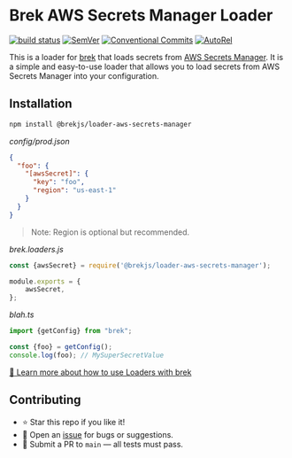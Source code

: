 # Brek AWS Secrets Manager Loader

[![build status](https://github.com/mhweiner/brek-loader-aws-secrets-manager/actions/workflows/release.yml/badge.svg)](https://github.com/mhweiner/brek-loader-aws-secrets-manager/actions)
[![SemVer](https://img.shields.io/badge/SemVer-2.0.0-blue)]()
[![Conventional Commits](https://img.shields.io/badge/Conventional%20Commits-1.0.0-yellow.svg)](https://conventionalcommits.org)
[![AutoRel](https://img.shields.io/badge/v2-AutoRel?label=AutoRel&labelColor=0ab5fc&color=grey&link=https%3A%2F%2Fgithub.com%2Fmhweiner%2Fautorel)](https://github.com/mhweiner/autorel)

This is a loader for [brek](https://github.com/mhweiner/brek) that loads secrets from [AWS Secrets Manager](https://docs.aws.amazon.com/secretsmanager/latest/userguide/intro.html). It is a simple and easy-to-use loader that allows you to load secrets from AWS Secrets Manager into your configuration.

## Installation

```bash
npm install @brekjs/loader-aws-secrets-manager
```

_config/prod.json_
```json
{
  "foo": {
    "[awsSecret]": {
      "key": "foo",
      "region": "us-east-1"
    }
  }
} 
```
> Note: Region is optional but recommended.

_brek.loaders.js_
```javascript
const {awsSecret} = require('@brekjs/loader-aws-secrets-manager');

module.exports = {
    awsSecret,
};
```

_blah.ts_
```typescript
import {getConfig} from "brek";

const {foo} = getConfig();
console.log(foo); // MySuperSecretValue
```

[🔗 Learn more about how to use Loaders with brek](https://github.com/mhweiner/brek/blob/main/docs/loaders.md)

## Contributing

- ⭐ Star this repo if you like it!
- 🐛 Open an [issue](https://github.com/mhweiner/brek-loader-aws-secrets-manager/issues) for bugs or suggestions.
- 🤝 Submit a PR to `main` — all tests must pass.